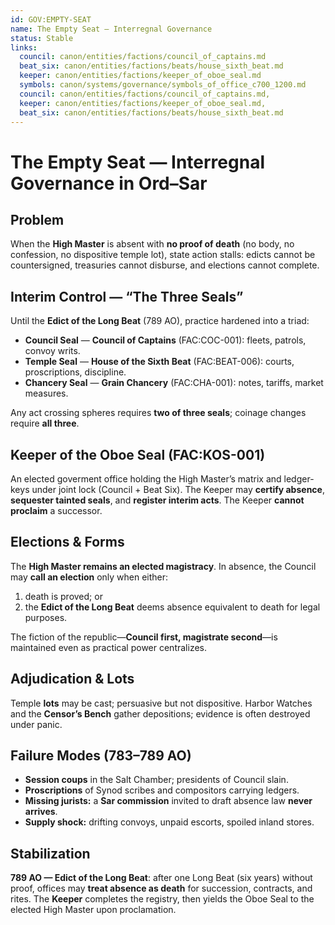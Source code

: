 ```yaml
---
id: GOV:EMPTY-SEAT
name: The Empty Seat — Interregnal Governance
status: Stable
links:
  council: canon/entities/factions/council_of_captains.md
  beat_six: canon/entities/factions/beats/house_sixth_beat.md
  keeper: canon/entities/factions/keeper_of_oboe_seal.md
  symbols: canon/systems/governance/symbols_of_office_c700_1200.md
  council: canon/entities/factions/council_of_captains.md,
  keeper: canon/entities/factions/keeper_of_oboe_seal.md,
  beat_six: canon/entities/factions/beats/house_sixth_beat.md
---
```



# The Empty Seat — Interregnal Governance in Ord–Sar

## Problem
When the **High Master** is absent with **no proof of death** (no body, no confession, no dispositive temple lot), state action stalls: edicts cannot be countersigned, treasuries cannot disburse, and elections cannot complete.

## Interim Control — “The Three Seals”
Until the **Edict of the Long Beat** (789 AO), practice hardened into a triad:
- **Council Seal** — **Council of Captains** (FAC:COC-001): fleets, patrols, convoy writs.
- **Temple Seal** — **House of the Sixth Beat** (FAC:BEAT-006): courts, proscriptions, discipline.
- **Chancery Seal** — **Grain Chancery** (FAC:CHA-001): notes, tariffs, market measures.

Any act crossing spheres requires **two of three seals**; coinage changes require **all three**.

## Keeper of the Oboe Seal (FAC:KOS-001)
An elected goverment office holding the High Master’s matrix and ledger-keys under joint lock (Council + Beat Six). The Keeper may **certify absence**, **sequester tainted seals**, and **register interim acts**. The Keeper **cannot proclaim** a successor.

## Elections & Forms
The **High Master remains an elected magistracy**. In absence, the Council may **call an election** only when either:
1) death is proved; or  
2) the **Edict of the Long Beat** deems absence equivalent to death for legal purposes.

The fiction of the republic—**Council first, magistrate second**—is maintained even as practical power centralizes.

## Adjudication & Lots
Temple **lots** may be cast; persuasive but not dispositive. Harbor Watches and the **Censor’s Bench** gather depositions; evidence is often destroyed under panic.

## Failure Modes (783–789 AO)
- **Session coups** in the Salt Chamber; presidents of Council slain.  
- **Proscriptions** of Synod scribes and compositors carrying ledgers.  
- **Missing jurists:** a **Sar commission** invited to draft absence law **never arrives**.  
- **Supply shock:** drifting convoys, unpaid escorts, spoiled inland stores.

## Stabilization
**789 AO — Edict of the Long Beat**: after one Long Beat (six years) without proof, offices may **treat absence as death** for succession, contracts, and rites. The **Keeper** completes the registry, then yields the Oboe Seal to the elected High Master upon proclamation.
